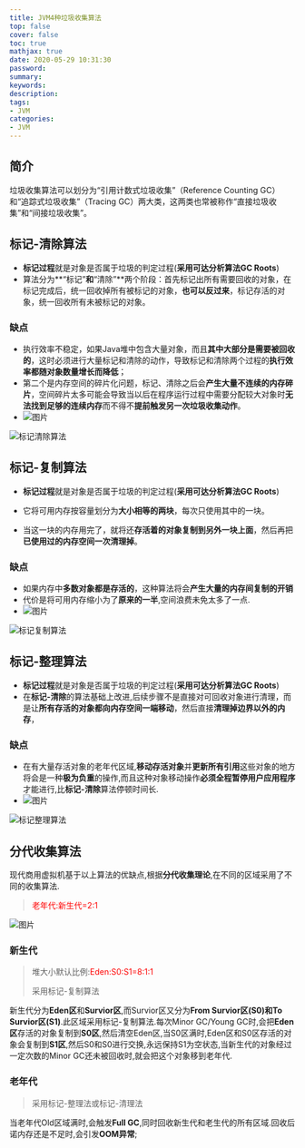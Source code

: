 ```yaml
---
title: JVM4种垃圾收集算法
top: false
cover: false
toc: true
mathjax: true
date: 2020-05-29 10:31:30
password:
summary:
keywords:
description:
tags:
- JVM
categories:
- JVM
---
```


## 简介

垃圾收集算法可以划分为“引用计数式垃圾收集”（Reference Counting GC）和“追踪式垃圾收集”（Tracing GC）两大类，这两类也常被称作“直接垃圾收集”和“间接垃圾收集”。



##  标记-清除算法

- **标记过程**就是对象是否属于垃圾的判定过程(**采用可达分析算法GC Roots**)
- 算法分为**“标记”**和**“清除”**两个阶段：首先标记出所有需要回收的对象，在标记完成后，统一回收掉所有被标记的对象，**也可以反过来**，标记存活的对象，统一回收所有未被标记的对象。

### 缺点

- 执行效率不稳定，如果Java堆中包含大量对象，而且**其中大部分是需要被回收的**，这时必须进行大量标记和清除的动作，导致标记和清除两个过程的**执行效率都随对象数量增长而降低**；
- 第二个是内存空间的碎片化问题，标记、清除之后会**产生大量不连续的内存碎片**，空间碎片太多可能会导致当以后在程序运行过程中需要分配较大对象时**无法找到足够的连续内存**而不得不**提前触发另一次垃圾收集动作**。
- ![图片](http://cdn.mjava.top/blog/20200529100358.png)

![标记清除算法](http://cdn.mjava.top/blog/20200528203926.jpeg)

##  标记-复制算法

- **标记过程**就是对象是否属于垃圾的判定过程(**采用可达分析算法GC Roots**)

- 它将可用内存按容量划分为**大小相等的两块**，每次只使用其中的一块。
- 当这一块的内存用完了，就将还**存活着的对象复制到另外一块上面**，然后再把**已使用过的内存空间一次清理掉**。

### 缺点

- 如果内存中**多数对象都是存活的**，这种算法将会**产生大量的内存间复制的开销**
- 代价是将可用内存缩小为了**原来的一半**,空间浪费未免太多了一点.
- ![图片](http://cdn.mjava.top/blog/20200529100420.jpg)

![标记复制算法](http://cdn.mjava.top/blog/20200528203952.jpeg)

##  标记-整理算法

- **标记过程**就是对象是否属于垃圾的判定过程(**采用可达分析算法GC Roots**)
- 在**标记-清除**的算法基础上改进,后续步骤不是直接对可回收对象进行清理，而是让**所有存活的对象都向内存空间一端移动**，然后直接**清理掉边界以外的内存**，

### 缺点

- 在有大量存活对象的老年代区域,**移动存活对象**并**更新所有引用**这些对象的地方将会是一种**极为负重**的操作,而且这种对象移动操作**必须全程暂停用户应用程序**才能进行,比**标记-清除**算法停顿时间长.
- ![图片](http://cdn.mjava.top/blog/20200529100506.jpg)

![标记整理算法](http://cdn.mjava.top/blog/20200528204014.jpeg)



## 分代收集算法

现代商用虚拟机基于以上算法的优缺点,根据**分代收集理论**,在不同的区域采用了不同的收集算法.

> <font color=red>老年代:新生代=2:1</font>

![图片](http://cdn.mjava.top/blog/20200529101100.png)

### 新生代

> 堆大小默认比例:<font color=red>Eden:S0:S1=8:1:1</font>
>
> 采用标记-复制算法

新生代分为**Eden区**和**Survior区**,而Survior区又分为**From Survior区(S0)**和**To Survior区(S1)**.此区域采用标记-复制算法.每次Minor GC/Young GC时,会把**Eden区**存活的对象复制到**S0区**,然后清空Eden区,当S0区满时,Eden区和S0区存活的对象会复制到**S1区**,然后S0和S0进行交换,永远保持S1为空状态,当新生代的对象经过一定次数的Minor GC还未被回收时,就会把这个对象移到老年代.

### 老年代

> 采用标记-整理法或标记-清理法

当老年代Old区域满时,会触发**Full GC**,同时回收新生代和老生代的所有区域.回收后诺内存还是不足时,会引发**OOM异常**;